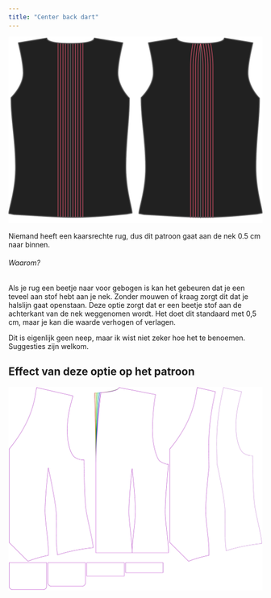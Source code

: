 ```yaml
---
title: "Center back dart"
---
```


![Middenrug neep](centerbackdart.svg)

Niemand heeft een kaarsrechte rug, dus dit patroon gaat aan de nek 0.5 cm naar binnen.

<Note>

###### Waarom?

Als je rug een beetje naar voor gebogen is kan het gebeuren dat je een teveel aan stof hebt aan je nek. Zonder mouwen of kraag zorgt dit dat je halslijn gaat openstaan.
Deze optie zorgt dat er een beetje stof aan de achterkant van de nek weggenomen wordt. Het doet dit standaard met 0,5 cm, maar je kan die waarde verhogen of verlagen.

Dit is eigenlijk geen neep, maar ik wist niet zeker hoe het te benoemen. Suggesties zijn welkom.

</Note>

## Effect van deze optie op het patroon

![Deze afbeelding toont het effect van deze optie door meerdere varianten die een andere waarde hebben voor deze optie te vervangen](wahid_centerbackdart_sample.svg "Effect van deze optie op het patroon")
